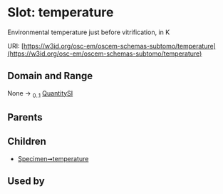 
# Slot: temperature

Environmental temperature just before vitrification, in K

URI: [https://w3id.org/osc-em/oscem-schemas-subtomo/temperature](https://w3id.org/osc-em/oscem-schemas-subtomo/temperature)


## Domain and Range

None &#8594;  <sub>0..1</sub> [QuantitySI](QuantitySI.md)

## Parents


## Children

 *  [Specimen➞temperature](Specimen_temperature.md)

## Used by

